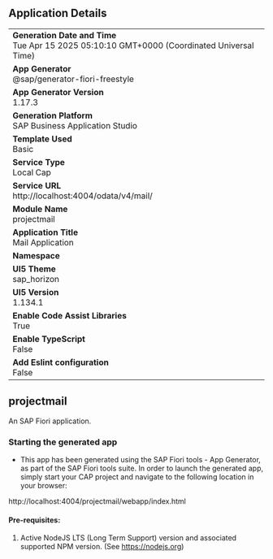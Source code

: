 ## Application Details
|               |
| ------------- |
|**Generation Date and Time**<br>Tue Apr 15 2025 05:10:10 GMT+0000 (Coordinated Universal Time)|
|**App Generator**<br>@sap/generator-fiori-freestyle|
|**App Generator Version**<br>1.17.3|
|**Generation Platform**<br>SAP Business Application Studio|
|**Template Used**<br>Basic|
|**Service Type**<br>Local Cap|
|**Service URL**<br>http://localhost:4004/odata/v4/mail/|
|**Module Name**<br>projectmail|
|**Application Title**<br>Mail Application|
|**Namespace**<br>|
|**UI5 Theme**<br>sap_horizon|
|**UI5 Version**<br>1.134.1|
|**Enable Code Assist Libraries**<br>True|
|**Enable TypeScript**<br>False|
|**Add Eslint configuration**<br>False|

## projectmail

An SAP Fiori application.

### Starting the generated app

-   This app has been generated using the SAP Fiori tools - App Generator, as part of the SAP Fiori tools suite.  In order to launch the generated app, simply start your CAP project and navigate to the following location in your browser:

http://localhost:4004/projectmail/webapp/index.html

#### Pre-requisites:

1. Active NodeJS LTS (Long Term Support) version and associated supported NPM version.  (See https://nodejs.org)


